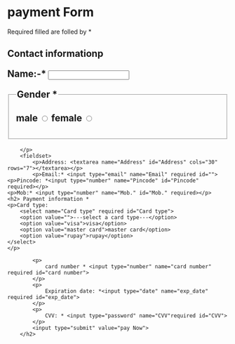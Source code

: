 <!DOCTYPE html>
<html lang="en">
<head>
    <meta charset="UTF-8">
    <meta http-equiv="X-UA-Compatible" content="IE=edge">
    <meta name="viewport" content="width=device-width, initial-scale=1.0">
    <title>payment form</title>
</head>
<body>
   <form action="">
    <h1>payment Form</h1>
    <p>Required filled are folled by *</p>
    <h2>Contact informationp
        <p>Name:-* <input type="text" name="Name" required></p>
       <fieldset>
        <legend>Gender *</legend>
        <p>
            male <input type="radio" name="Gender" required id="male">
            female <input type="radio" name="Gender" required id="female">
        </h2>
           
        </p>
        <fieldset>
            <p>Address: <textarea name="Address" id="Address" cols="30" rows="7"></textarea></p>
            <p>Email:* <input type="email" name="Email" required id="">
    <p>Pincode: *<input type="number" name="Pincode" id="Pincode" required></p>
    <p>Mob:* <input type="number" name="Mob." id="Mob." required></p>
    <h2> Payment information * 
    <p>Card type:
        <select name="Card type" required id="Card type">
        <option value="">---select a card type---</option>
        <option value="visa">visa</option>
        <option value="master card">master card</option>
        <option value="rupay">rupay</option>
    </select>
    </p>
           
            <p>
                card number * <input type="number" name="card number" required id="card number">
            </p>
            <p>
                Expiration date: *<input type="date" name="exp_date" required id="exp_date">
            </p>
            <p>
                CVV: * <input type="password" name="CVV"required id="CVV">
            </p>
            <input type="submit" value="pay Now">
        </h2>
   </form> 
</body>
</html>
